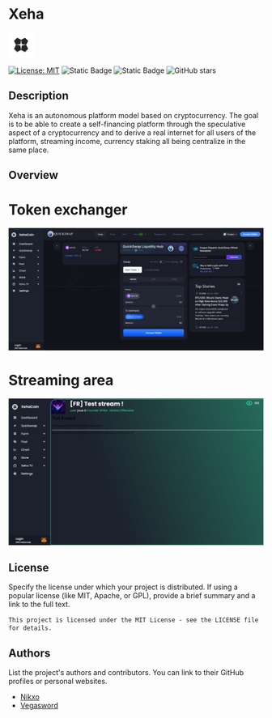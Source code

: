 # Xeha <div style="display: inline-block; vertical-align: top;">

  <img src="https://github.com/nikxo/Xeha/blob/main/Page_html/icon/coin.png" alt="Logo" height="50" />
</div>

[![License: MIT](https://img.shields.io/badge/License-MIT-yellow.svg)](https://opensource.org/licenses/MIT)
![Static Badge](https://img.shields.io/badge/Nginx-1.7.11.3-green:badgeContent)
![Static Badge](https://img.shields.io/badge/Docker-17.06.0+-blue:badgeContent)
![GitHub stars](https://img.shields.io/github/stars/nikxo/Xeha)

## Description

Xeha is an autonomous platform model based on cryptocurrency. The goal is to be able to create a self-financing platform through the speculative aspect of a cryptocurrency and to derive a real internet for all users of the platform, streaming income, currency staking all being centralize in the same place.

## Overview

# Token exchanger

![Image de démonstration](https://raw.githubusercontent.com/nikxo/Xeha/main/Page_html/icon/rdm/exchanger.png)

# Streaming area

![Image de démonstration](https://raw.githubusercontent.com/nikxo/Xeha/main/Page_html/icon/rdm/stream.png)

## License

Specify the license under which your project is distributed. If using a popular license (like MIT, Apache, or GPL), provide a brief summary and a link to the full text.

```text
This project is licensed under the MIT License - see the LICENSE file for details.
```

## Authors

List the project's authors and contributors. You can link to their GitHub profiles or personal websites.

- [Nikxo](https://github.com/nikxo)
- [Vegasword](https://github.com/vegasword)
